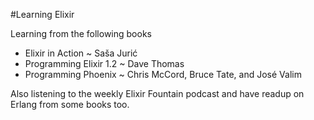 #Learning Elixir

Learning from the following books
* Elixir in Action ~ Saša Jurić
* Programming Elixir 1.2 ~ Dave Thomas
* Programming Phoenix ~ Chris McCord, Bruce Tate, and José Valim

Also listening to the weekly Elixir Fountain podcast and have readup on Erlang from some books too.
